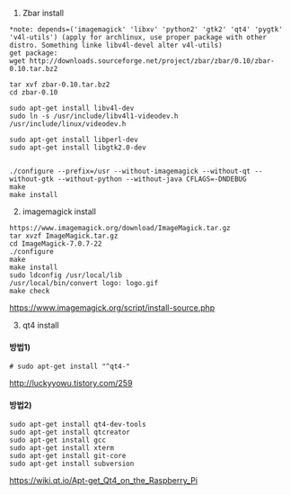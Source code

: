 1. Zbar install
```
*note: depends=('imagemagick' 'libxv' 'python2' 'gtk2' 'qt4' 'pygtk' 'v4l-utils') (apply for archlinux, use proper package with other distro. Something linke libv4l-devel alter v4l-utils)
get package:
wget http://downloads.sourceforge.net/project/zbar/zbar/0.10/zbar-0.10.tar.bz2

tar xvf zbar-0.10.tar.bz2 
cd zbar-0.10

sudo apt-get install libv4l-dev
sudo ln -s /usr/include/libv4l1-videodev.h   /usr/include/linux/videodev.h

sudo apt-get install libperl-dev
sudo apt-get install libgtk2.0-dev


./configure --prefix=/usr --without-imagemagick --without-qt --without-gtk --without-python --without-java CFLAGS=-DNDEBUG
make
make install
```

2. imagemagick install
```
https://www.imagemagick.org/download/ImageMagick.tar.gz
tar xvzf ImageMagick.tar.gz
cd ImageMagick-7.0.7-22
./configure
make
make install
sudo ldconfig /usr/local/lib
/usr/local/bin/convert logo: logo.gif
make check
```
https://www.imagemagick.org/script/install-source.php


3. qt4 install

#### 방법1)
```
# sudo apt-get install "^qt4-"
```
http://luckyyowu.tistory.com/259

#### 방법2)
```
sudo apt-get install qt4-dev-tools
sudo apt-get install qtcreator
sudo apt-get install gcc
sudo apt-get install xterm
sudo apt-get install git-core
sudo apt-get install subversion

```
https://wiki.qt.io/Apt-get_Qt4_on_the_Raspberry_Pi
